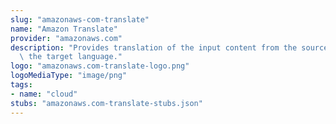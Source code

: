 ```yaml
---
slug: "amazonaws-com-translate"
name: "Amazon Translate"
provider: "amazonaws.com"
description: "Provides translation of the input content from the source language to\
  \ the target language."
logo: "amazonaws.com-translate-logo.png"
logoMediaType: "image/png"
tags:
- name: "cloud"
stubs: "amazonaws.com-translate-stubs.json"
---
```

